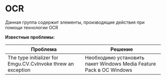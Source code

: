 # OCR

Данная группа содержит элементы, производящие действия при помощи технологии OCR&#x20;



**Известные проблемы:**

| Проблема                                                     | Решение                                                             |
| ------------------------------------------------------------ | ------------------------------------------------------------------- |
| The type initializer for Emgu.CV.CvInvoke threw an exception | Необходимо установить пакет Windows Media Feature Pack в ОС Windows |

&#x20;
